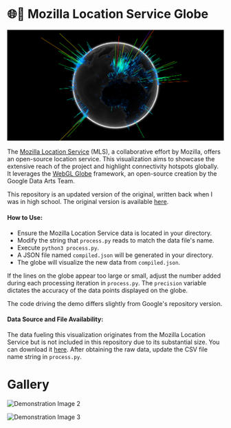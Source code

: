 # 🌐📡 Mozilla Location Service Globe

![Demonstration Image](/demo-images/simple_demo_1.png)

The [Mozilla Location Service](https://location.services.mozilla.com) (MLS), a collaborative effort by Mozilla, offers an open-source location service. This visualization aims to showcase the extensive reach of the project and highlight connectivity hotspots globally. It leverages the [WebGL Globe](https://github.com/dataarts/webgl-globe) framework, an open-source creation by the Google Data Arts Team.

This repository is an updated version of the original, written back when I was in high school. The original version is available [here](https://github.com/yuan-alex/mozilla-location-service-globe).

#### How to Use:

- Ensure the Mozilla Location Service data is located in your directory.
- Modify the string that `process.py` reads to match the data file's name.
- Execute `python3 process.py`.
- A JSON file named `compiled.json` will be generated in your directory.
- The globe will visualize the new data from `compiled.json`.

If the lines on the globe appear too large or small, adjust the number added during each processing iteration in `process.py`. The `precision` variable dictates the accuracy of the data points displayed on the globe.

The code driving the demo differs slightly from Google's repository version.

#### Data Source and File Availability:

The data fueling this visualization originates from the Mozilla Location Service but is not included in this repository due to its substantial size. You can download it [here](https://location.services.mozilla.com/downloads). After obtaining the raw data, update the CSV file name string in `process.py`.

# Gallery

![Demonstration Image 2](/demo-images/demo_2.png)

![Demonstration Image 3](/demo-images/demo_3.png)
